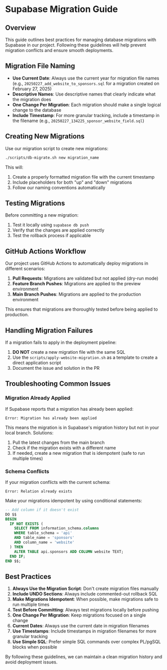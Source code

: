 # Supabase Migration Guide

## Overview

This guide outlines best practices for managing database migrations with Supabase in our project. Following these guidelines will help prevent migration conflicts and ensure smooth deployments.

## Migration File Naming

- **Use Current Date**: Always use the current year for migration file names (e.g., `20250227_add_website_to_sponsors.sql` for a migration created on February 27, 2025)
- **Descriptive Names**: Use descriptive names that clearly indicate what the migration does
- **One Change Per Migration**: Each migration should make a single logical change to the database
- **Include Timestamp**: For more granular tracking, include a timestamp in the filename (e.g., `20250227_134225_sponsor_website_field.sql`)

## Creating New Migrations

Use our migration script to create new migrations:

```bash
./scripts/db-migrate.sh new migration_name
```

This will:
1. Create a properly formatted migration file with the current timestamp
2. Include placeholders for both "up" and "down" migrations
3. Follow our naming conventions automatically

## Testing Migrations

Before committing a new migration:

1. Test it locally using `supabase db push`
2. Verify that the changes are applied correctly
3. Test the rollback process if applicable

## GitHub Actions Workflow

Our project uses GitHub Actions to automatically deploy migrations in different scenarios:

1. **Pull Requests**: Migrations are validated but not applied (dry-run mode)
2. **Feature Branch Pushes**: Migrations are applied to the preview environment
3. **Main Branch Pushes**: Migrations are applied to the production environment

This ensures that migrations are thoroughly tested before being applied to production.

## Handling Migration Failures

If a migration fails to apply in the deployment pipeline:

1. **DO NOT** create a new migration file with the same SQL
2. Use the `scripts/apply-website-migration.sh` as a template to create a direct application script
3. Document the issue and solution in the PR

## Troubleshooting Common Issues

### Migration Already Applied

If Supabase reports that a migration has already been applied:

```
Error: Migration has already been applied
```

This means the migration is in Supabase's migration history but not in your local branch. Solutions:

1. Pull the latest changes from the main branch
2. Check if the migration exists with a different name
3. If needed, create a new migration that is idempotent (safe to run multiple times)

### Schema Conflicts

If your migration conflicts with the current schema:

```
Error: Relation already exists
```

Make your migrations idempotent by using conditional statements:

```sql
-- Add column if it doesn't exist
DO $$ 
BEGIN 
  IF NOT EXISTS (
    SELECT FROM information_schema.columns 
    WHERE table_schema = 'api' 
    AND table_name = 'sponsors' 
    AND column_name = 'website'
  ) THEN
    ALTER TABLE api.sponsors ADD COLUMN website TEXT;
  END IF;
END $$;
```

## Best Practices

1. **Always Use the Migration Script**: Don't create migration files manually
2. **Include UNDO Sections**: Always include commented-out rollback SQL
3. **Make Migrations Idempotent**: When possible, make migrations safe to run multiple times
4. **Test Before Committing**: Always test migrations locally before pushing
5. **One Change Per Migration**: Keep migrations focused on a single change
6. **Current Dates**: Always use the current date in migration filenames
7. **Use Timestamps**: Include timestamps in migration filenames for more granular tracking
8. **Use Simple SQL**: Prefer simple SQL commands over complex PL/pgSQL blocks when possible

By following these guidelines, we can maintain a clean migration history and avoid deployment issues.
